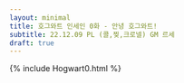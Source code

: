 ```yaml
---
layout: minimal
title: 호그와트 인세인 0화 - 안녕 호그와트!
subtitle: 22.12.09 PL (콜,찢,크로넬) GM 르세
draft: true
---
```


{% include Hogwart0.html %}

